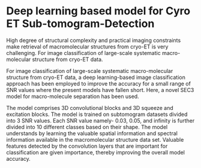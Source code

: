 # Deep learning based model for Cyro ET Sub-tomogram-Detection

High degree of structural complexity and practical imaging constraints make retrieval of
macromolecular structures from cryo-ET is very challenging. For image classification of
large-scale systematic macro-molecular structure from cryo-ET data.

For image classification of large-scale systematic macro-molecular structure from cryo-ET data, a
deep learning-based image classification approach has been employed to improve the
accuracy for a small range of SNR values where the present models have fallen short. 
Here, a novel SEC3 model for macro-molecule separation has been used. 

The model comprises 3D convolutional blocks and 3D squeeze and excitation blocks. The
model is trained on subtomogram datasets divided into 3 SNR values. Each SNR value
namely- 0.03, 0.05, and infinity is further divided into 10 different classes based on their
shape. The model understands by learning the valuable spatial information and
spectral information available in the macromolecular structure data set. Valuable
features detected by the convolution layers that are important for classification are
given importance, thereby improving the overall model accuracy.
